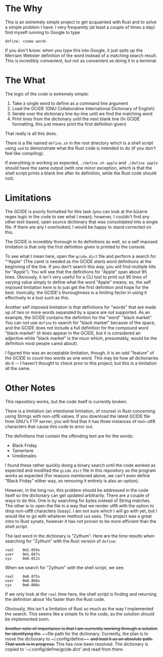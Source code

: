 # The Why
This is an extremely simple project to get acquainted with Rust and to solve a simple problem I have:
I very frequently (at least a couple of times a day) find myself running to Google to type
```
define: <some word>
```

If you don't know: when you type this into Google, it just spits up the Merriam Webster 
definition of the word instead of a matching search result. This is incredibly convenient,
but not as convenient as doing it in a terminal.

# The What
The logic of the code is extremely simple:
1. Take a single word to define as a command line argument
2. Load the GCIDE (GNU Collaborative International Dictionary of English)
3. Iterate over the dictionary line-by-line until we find the matching word
4. Print lines from the dictionary until the next blank line (In GCIDE formatting, this just means print the first definition given)

That really is all this does.

There is a file named `define.sh` in the root directory which is a shell script using `sed`
to demonstrate what the Rust code is intended to do (if you don't feel like compiling).

If everything is working as expected, `./define.sh apple` and `./define apple` should have
the same output (with one minor exception, which is that the shell script prints a blank
line after its definition, while the Rust code should not).

# Limitations
The GCIDE is poorly formatted for this task (you can look at the bizarre regex logic in the
code to see what I mean); however, I couldn't find any other text-based, open source dictionary
that was consolidated into a single file. If there are any I overlooked, I would be happy to
stand corrected on this.

The GCIDE is incredibly thorough in its definitions as well, so a self imposed limitation
is that only the first definition given is printed to the console.

To see what I mean here, open the `gcide.dict` file and perform a search for "^Apple" (The caret
is needed as the GCIDE starts word definitions at the beginning of the line. If you don't search
this way, you will find multiple hits for "Apple"). You will see that the definitions for "Apple"
span about 95 lines. Obviously, it isn't very useful for a CLI tool to print out 95 lines
of varying value simply to define what the word "Apple" means; so, the self imposed limitation
here is to just get the first definition and hope for the best. Ironically, the GCIDE's 
thoroughness is a limiting factor in using it effectively in a tool such as this.

Another self imposed limitation is that definitions for "words" that are made up of two or more
words separated by a space are not supported. As an example, the GCIDE contains the definition
for the "word" "black market". You can not use `define` to search for "black market" because
of the space, and the GCIDE does not include a full definition for the compound word
"black-market" (it does appear in the GCIDE, but it is considered an adjective while "black market"
is the noun which, presumably, would be the definition most people cared about).

I figured this was an acceptable limitation, though, it is an odd "feature" of the GCIDE to
count two words as one word. This may be how all dictionaries do it -- I haven't thought to
check prior to this project; but this is a limitation all the same.

# Other Notes
*This* repository works, but the code itself is currently broken.

There is a limitation (an intentional limitation, of course) in Rust concerning using Strings with
non-utf8 values. If you download the latest GCIDE file from GNU's FTP server, you will find that
it has three instances of non-utf8 characters that cause this code to error out.

The definitions that contain the offending text are for the words:
- Black Friday
- Tamerlane
- Uredienales

I found these rather quickly doing a binary search until the code worked as expected and modified
the `gcide.dict` file in this repository so the program works as expected (For reasons mentioned
above, we can't even define "Black Friday" either way, so removing it entirely is also an option).

However, in the long run, this problem should be addressed in the code itself so the dictionary
can get updated arbitrarily. There are a couple of ways to do this. One is by searching for bytes
instead of String matches. The other is to open the file in a way that we render utf8 with the 
option to drop non-utf8 characters (lossy). I am not sure which I will go with yet, but I would
like to go with whatever method `sed` uses. This project was a great intro to Rust synatx, however
it has not proven to be more efficient than the shell script.

The last word in the dictionary is "Zythum". Here are the time results when searching for "Zythum"
with the Rust version of `define`:
```
real    0m1.059s
user    0m1.047s
sys     0m0.012s
```

When we search for "Zythum" with the shell script, we see:
```
real    0m0.075s
user    0m0.068s
sys     0m0.008s
```

If we only look at the `real` time here, the shell script is finding and returning the definition
about 14x faster than the Rust code.

Obviously, this isn't a limitation of Rust so much as the way I implemented the search. This seems
like a simple fix to the code, so the solution should be implemented soon.

~~Another note of importance is that I am currently working through a solution for identifying the~~
~~file path for the dictionary. Currently, the plan is to move the dictionary to ~/.config/define~~
~~and load it as an absolute path. That work is in progress.~~ This has now been resolved. The
dictionary is copied to '~/.config/define/gcide.dict' and read from there.
